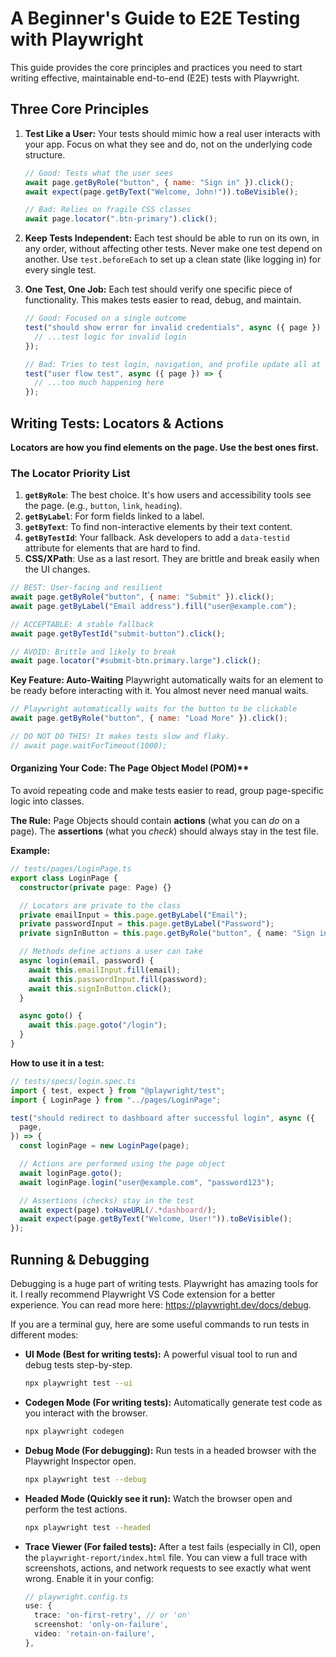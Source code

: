 # A Beginner's Guide to E2E Testing with Playwright

This guide provides the core principles and practices you need to start writing effective, maintainable end-to-end (E2E) tests with Playwright.

## Three Core Principles

1. **Test Like a User:** Your tests should mimic how a real user interacts with your app. Focus on what they see and do, not on the underlying code structure.

   ```javascript
   // Good: Tests what the user sees
   await page.getByRole("button", { name: "Sign in" }).click();
   await expect(page.getByText("Welcome, John!")).toBeVisible();

   // Bad: Relies on fragile CSS classes
   await page.locator(".btn-primary").click();
   ```

2. **Keep Tests Independent:** Each test should be able to run on its own, in any order, without affecting other tests. Never make one test depend on another. Use `test.beforeEach` to set up a clean state (like logging in) for every single test.

3. **One Test, One Job:** Each test should verify one specific piece of functionality. This makes tests easier to read, debug, and maintain.

   ```javascript
   // Good: Focused on a single outcome
   test("should show error for invalid credentials", async ({ page }) => {
     // ...test logic for invalid login
   });

   // Bad: Tries to test login, navigation, and profile update all at once
   test("user flow test", async ({ page }) => {
     // ...too much happening here
   });
   ```

## Writing Tests: Locators & Actions

**Locators are how you find elements on the page. Use the best ones first.**

### The Locator Priority List

1. **`getByRole`**: The best choice. It's how users and accessibility tools see the page. (e.g., `button`, `link`, `heading`).
2. **`getByLabel`**: For form fields linked to a label.
3. **`getByText`**: To find non-interactive elements by their text content.
4. **`getByTestId`**: Your fallback. Ask developers to add a `data-testid` attribute for elements that are hard to find.
5. **CSS/XPath**: Use as a last resort. They are brittle and break easily when the UI changes.

```javascript
// BEST: User-facing and resilient
await page.getByRole("button", { name: "Submit" }).click();
await page.getByLabel("Email address").fill("user@example.com");

// ACCEPTABLE: A stable fallback
await page.getByTestId("submit-button").click();

// AVOID: Brittle and likely to break
await page.locator("#submit-btn.primary.large").click();
```

**Key Feature: Auto-Waiting**
Playwright automatically waits for an element to be ready before interacting with it. You almost never need manual waits.

```javascript
// Playwright automatically waits for the button to be clickable
await page.getByRole("button", { name: "Load More" }).click();

// DO NOT DO THIS! It makes tests slow and flaky.
// await page.waitForTimeout(1000);
```

#### Organizing Your Code: The Page Object Model (POM)\*\*

To avoid repeating code and make tests easier to read, group page-specific logic into classes.

**The Rule:** Page Objects should contain **actions** (what you can _do_ on a page). The **assertions** (what you _check_) should always stay in the test file.

**Example:**

```typescript
// tests/pages/LoginPage.ts
export class LoginPage {
  constructor(private page: Page) {}

  // Locators are private to the class
  private emailInput = this.page.getByLabel("Email");
  private passwordInput = this.page.getByLabel("Password");
  private signInButton = this.page.getByRole("button", { name: "Sign in" });

  // Methods define actions a user can take
  async login(email, password) {
    await this.emailInput.fill(email);
    await this.passwordInput.fill(password);
    await this.signInButton.click();
  }

  async goto() {
    await this.page.goto("/login");
  }
}
```

**How to use it in a test:**

```typescript
// tests/specs/login.spec.ts
import { test, expect } from "@playwright/test";
import { LoginPage } from "../pages/LoginPage";

test("should redirect to dashboard after successful login", async ({
  page,
}) => {
  const loginPage = new LoginPage(page);

  // Actions are performed using the page object
  await loginPage.goto();
  await loginPage.login("user@example.com", "password123");

  // Assertions (checks) stay in the test
  await expect(page).toHaveURL(/.*dashboard/);
  await expect(page.getByText("Welcome, User!")).toBeVisible();
});
```

## Running & Debugging

Debugging is a huge part of writing tests. Playwright has amazing tools for it. I really recommend Playwright VS Code extension for a better experience. You can read more here: <https://playwright.dev/docs/debug>.

If you are a terminal guy, here are some useful commands to run tests in different modes:

- **UI Mode (Best for writing tests):** A powerful visual tool to run and debug tests step-by-step.

  ```bash
  npx playwright test --ui
  ```

- **Codegen Mode (For writing tests):** Automatically generate test code as you interact with the browser.

  ```bash
  npx playwright codegen
  ```

- **Debug Mode (For debugging):** Run tests in a headed browser with the Playwright Inspector open.

  ```bash
  npx playwright test --debug
  ```

- **Headed Mode (Quickly see it run):** Watch the browser open and perform the test actions.

  ```bash
  npx playwright test --headed
  ```

- **Trace Viewer (For failed tests):** After a test fails (especially in CI), open the `playwright-report/index.html` file. You can view a full trace with screenshots, actions, and network requests to see exactly what went wrong. Enable it in your config:

  ```typescript
  // playwright.config.ts
  use: {
    trace: 'on-first-retry', // or 'on'
    screenshot: 'only-on-failure',
    video: 'retain-on-failure',
  },
  ```
